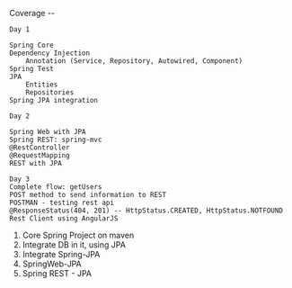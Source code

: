 Coverage --

    Day 1

    Spring Core
    Dependency Injection
        Annotation (Service, Repository, Autowired, Component)
    Spring Test
    JPA
        Entities
        Repositories
    Spring JPA integration

    Day 2

    Spring Web with JPA
    Spring REST: spring-mvc
    @RestController
    @RequestMapping
    REST with JPA

    Day 3
    Complete flow: getUsers
    POST method to send information to REST
    POSTMAN - testing rest api
    @ResponseStatus(404, 201) -- HttpStatus.CREATED, HttpStatus.NOTFOUND
    Rest Client using AngularJS

    
    

1. Core Spring Project on maven
2. Integrate DB in it, using JPA
3. Integrate Spring-JPA
4. SpringWeb-JPA
5. Spring REST - JPA
